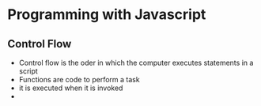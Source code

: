 # Programming with Javascript

## Control Flow

- Control flow is the oder in which the computer executes statements in a script
- Functions are code to perform a task
- it is executed when it is invoked
- 
